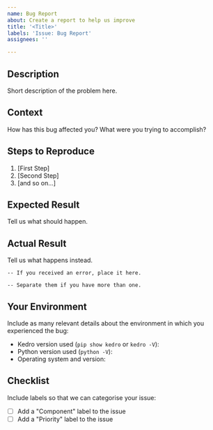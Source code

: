 ```yaml
---
name: Bug Report
about: Create a report to help us improve
title: '<Title>'
labels: 'Issue: Bug Report'
assignees: ''

---
```


## Description
Short description of the problem here.

## Context
How has this bug affected you? What were you trying to accomplish?

## Steps to Reproduce

1. [First Step]
2. [Second Step]
3. [and so on...]

## Expected Result
Tell us what should happen.

## Actual Result
Tell us what happens instead.

```
-- If you received an error, place it here.
```

```
-- Separate them if you have more than one.
```

## Your Environment
Include as many relevant details about the environment in which you experienced the bug:

* Kedro version used (`pip show kedro` or `kedro -V`):
* Python version used (`python -V`):
* Operating system and version:

## Checklist
Include labels so that we can categorise your issue:

- [ ] Add a "Component" label to the issue
- [ ] Add a "Priority" label to the issue
